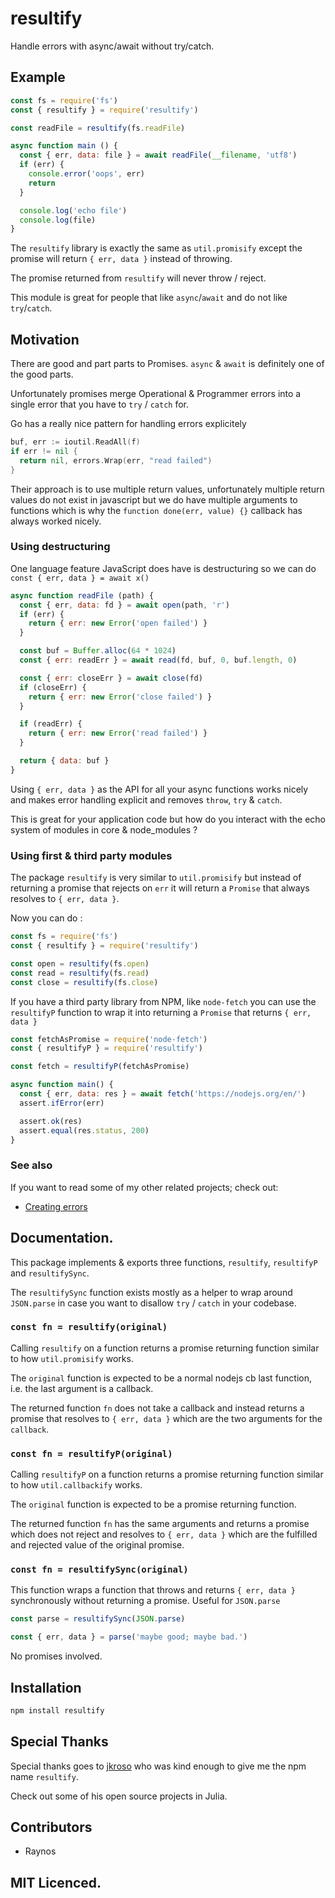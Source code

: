# resultify

Handle errors with async/await without try/catch.

## Example

```js
const fs = require('fs')
const { resultify } = require('resultify')

const readFile = resultify(fs.readFile)

async function main () {
  const { err, data: file } = await readFile(__filename, 'utf8')
  if (err) {
    console.error('oops', err)
    return
  }

  console.log('echo file')
  console.log(file)
}
```

The `resultify` library is exactly the same as `util.promisify`
except the promise will return `{ err, data }` instead of throwing.

The promise returned from `resultify` will never throw / reject.

This module is great for people that like `async`/`await` and
do not like `try`/`catch`.

## Motivation

There are good and part parts to Promises. `async` & `await` is
definitely one of the good parts.

Unfortunately promises merge Operational & Programmer errors
into a single error that you have to `try` / `catch` for.

Go has a really nice pattern for handling errors explicitely

```go
buf, err := ioutil.ReadAll(f)
if err != nil {
  return nil, errors.Wrap(err, "read failed")
}
```

Their approach is to use multiple return values, unfortunately
multiple return values do not exist in javascript but we do
have multiple arguments to functions which is why the
`function done(err, value) {}` callback has always worked nicely.

### Using destructuring

One language feature JavaScript does have is destructuring so
we can do `const { err, data } = await x()`

```js
async function readFile (path) {
  const { err, data: fd } = await open(path, 'r')
  if (err) {
    return { err: new Error('open failed') }
  }

  const buf = Buffer.alloc(64 * 1024)
  const { err: readErr } = await read(fd, buf, 0, buf.length, 0)

  const { err: closeErr } = await close(fd)
  if (closeErr) {
    return { err: new Error('close failed') }
  }

  if (readErr) {
    return { err: new Error('read failed') }
  }

  return { data: buf }
}
```

Using `{ err, data }` as the API for all your async functions
works nicely and makes error handling explicit and removes
`throw`, `try` & `catch`.

This is great for your application code but how do you
interact with the echo system of modules in core & node_modules ?

### Using first & third party modules

The package `resultify` is very similar to `util.promisify` but
instead of returning a promise that rejects on `err` it will
return a `Promise` that always resolves to `{ err, data }`.

Now you can do :

```js
const fs = require('fs')
const { resultify } = require('resultify')

const open = resultify(fs.open)
const read = resultify(fs.read)
const close = resultify(fs.close)
```

If you have a third party library from NPM, like `node-fetch` you
can use the `resultifyP` function to wrap it into returning
a `Promise` that returns `{ err, data }`

```js
const fetchAsPromise = require('node-fetch')
const { resultifyP } = require('resultify')

const fetch = resultifyP(fetchAsPromise)

async function main() {
  const { err, data: res } = await fetch('https://nodejs.org/en/')
  assert.ifError(err)

  assert.ok(res)
  assert.equal(res.status, 200)
}
```

### See also

If you want to read some of my other related projects; check out:

 - [Creating errors](https://github.com/Raynos/error)

## Documentation.

This package implements & exports three functions, `resultify`,
`resultifyP` and `resultifySync`.

The `resultifySync` function exists mostly as a helper to wrap
around `JSON.parse` in case you want to disallow `try` / `catch`
in your codebase.

### `const fn = resultify(original)`

Calling `resultify` on a function returns a promise returning
function similar to how `util.promisify` works.

The `original` function is expected to be a normal nodejs cb last
function, i.e. the last argument is a callback.

The returned function `fn` does not take a callback and instead
returns a promise that resolves to `{ err, data }` which are the
two arguments for the `callback`.

### `const fn = resultifyP(original)`

Calling `resultifyP` on a function returns a promise returning
function similar to how `util.callbackify` works.

The `original` function is expected to be a promise returning
function.

The returned function `fn` has the same arguments and returns
a promise which does not reject and resolves to `{ err, data }`
which are the fulfilled and rejected value of the original promise.

### `const fn = resultifySync(original)`

This function wraps a function that throws and returns `{ err, data }`
synchronously without returning a promise. Useful for `JSON.parse`

```js
const parse = resultifySync(JSON.parse)

const { err, data } = parse('maybe good; maybe bad.')
```

No promises involved.

## Installation

```sh
npm install resultify
```

## Special Thanks

Special thanks goes to [jkroso](https://github.com/jkroso) who
was kind enough to give me the npm name `resultify`.

Check out some of his open source projects in Julia.

## Contributors

 - Raynos

## MIT Licenced.
